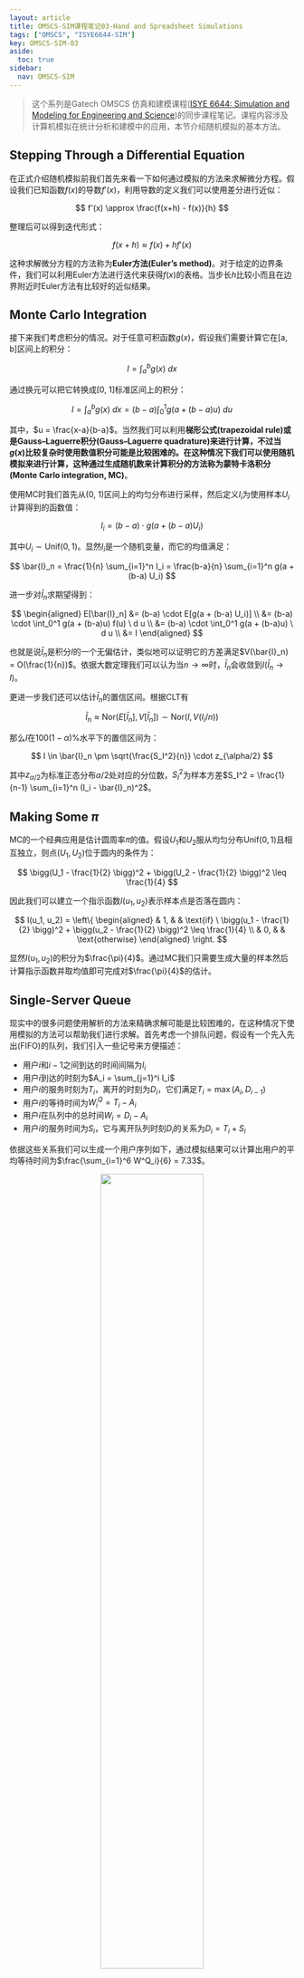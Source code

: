 ```yaml
---
layout: article
title: OMSCS-SIM课程笔记03-Hand and Spreadsheet Simulations
tags: ["OMSCS", "ISYE6644-SIM"]
key: OMSCS-SIM-03
aside:
  toc: true
sidebar:
  nav: OMSCS-SIM
---
```


> 这个系列是Gatech OMSCS 仿真和建模课程([ISYE 6644: Simulation and Modeling for Engineering and Science](https://omscs.gatech.edu/isye-6644-simulation-and-modeling-engineering-and-science))的同步课程笔记。课程内容涉及计算机模拟在统计分析和建模中的应用，本节介绍随机模拟的基本方法。
<!--more-->

## Stepping Through a Differential Equation

在正式介绍随机模拟前我们首先来看一下如何通过模拟的方法来求解微分方程。假设我们已知函数$f(x)$的导数$f'(x)$，利用导数的定义我们可以使用差分进行近似：

$$
f'(x) \approx \frac{f(x+h) - f(x)}{h}
$$

整理后可以得到迭代形式：

$$
f(x+h) \approx f(x) + h f'(x)
$$

这种求解微分方程的方法称为**Euler方法(Euler’s method)**。对于给定的边界条件，我们可以利用Euler方法进行迭代来获得$f(x)$的表格。当步长$h$比较小而且在边界附近时Euler方法有比较好的近似结果。

## Monte Carlo Integration

接下来我们考虑积分的情况。对于任意可积函数$g(x)$，假设我们需要计算它在[a, b]区间上的积分：

$$
I = \int_a^b g(x) \ dx
$$

通过换元可以把它转换成[0, 1]标准区间上的积分：

$$
I = \int_a^b g(x) \ dx = (b-a) \int_0^1 g(a + (b-a) u) \ du
$$

其中，$u = \frac{x-a}{b-a}$。当然我们可以利用**梯形公式(trapezoidal rule)**或是**Gauss–Laguerre积分(Gauss–Laguerre quadrature)**来进行计算，不过当$g(x)$比较复杂时使用数值积分可能是比较困难的。在这种情况下我们可以使用随机模拟来进行计算，这种通过生成随机数来计算积分的方法称为**蒙特卡洛积分(Monte Carlo integration, MC)**。

使用MC时我们首先从(0, 1)区间上的均匀分布进行采样，然后定义$I_i$为使用样本$U_i$计算得到的函数值：

$$
I_i = (b-a) \cdot g(a + (b-a) U_i)
$$

其中$U_i \sim \text{Unif}(0, 1)$。显然$I_i$是一个随机变量，而它的均值满足：

$$
\bar{I}_n = \frac{1}{n} \sum_{i=1}^n I_i = \frac{b-a}{n} \sum_{i=1}^n g(a + (b-a) U_i)
$$

进一步对$\bar{I}_n$求期望得到：

$$
\begin{aligned}
E[\bar{I}_n] &= (b-a) \cdot E[g(a + (b-a) U_i)] \\
&= (b-a) \cdot \int_0^1 g(a + (b-a)u) f(u) \ d u \\
&= (b-a) \cdot \int_0^1 g(a + (b-a)u) \ d u \\
&= I
\end{aligned}
$$

也就是说$\bar{I}_n$是积分$I$的一个无偏估计，类似地可以证明它的方差满足$V(\bar{I}_n) = O(\frac{1}{n})$。依据大数定理我们可以认为当$n \to \infty$时，$\bar{I}_n$会收敛到$I$($\bar{I}_n \to I$)。

更进一步我们还可以估计$\bar{I}_n$的置信区间。根据CLT有

$$
\bar{I}_n \approx \text{Nor}(E[\bar{I}_n], V[\bar{I}_n]) \sim \text{Nor}(I, V(I_i / n))
$$

那么$I$在$100(1-\alpha)\%$水平下的置信区间为：

$$
I \in \bar{I}_n \pm \sqrt{\frac{S_I^2}{n}} \cdot z_{\alpha/2}
$$

其中$z_{\alpha/2}$为标准正态分布$\alpha/2$处对应的分位数，$S_I^2$为样本方差$S_I^2 = \frac{1}{n-1} \sum_{i=1}^n (I_i - \bar{I}_n)^2$。

## Making Some $\pi$

MC的一个经典应用是估计圆周率$\pi$的值。假设$U_1$和$U_2$服从均匀分布$\text{Unif}(0, 1)$且相互独立，则点$(U_1, U_2)$位于圆内的条件为：

$$
\bigg(U_1 - \frac{1}{2} \bigg)^2 + \bigg(U_2 - \frac{1}{2} \bigg)^2 \leq \frac{1}{4}
$$

因此我们可以建立一个指示函数$I(u_1, u_2)$表示样本点是否落在圆内：

$$
I(u_1, u_2) =
\left\{
\begin{aligned}
& 1, & & \text{if} \ \bigg(u_1 - \frac{1}{2} \bigg)^2 + \bigg(u_2 - \frac{1}{2} \bigg)^2 \leq \frac{1}{4} \\
& 0, & & \text{otherwise} 
\end{aligned}
\right.
$$

显然$I(u_1, u_2)$的积分为$\frac{\pi}{4}$。通过MC我们只需要生成大量的样本然后计算指示函数并取均值即可完成对$\frac{\pi}{4}$的估计。

## Single-Server Queue

现实中的很多问题使用解析的方法来精确求解可能是比较困难的，在这种情况下使用模拟的方法可以帮助我们进行求解。首先考虑一个排队问题，假设有一个先入先出(FIFO)的队列，我们引入一些记号来方便描述：

- 用户$i$和$i-1$之间到达的时间间隔为$I_i$
- 用户$i$到达的时刻为$A_i = \sum_{j=1}^i I_i$
- 用户$i$的服务时刻为$T_i$，离开的时刻为$D_i$，它们满足$T_i = \max (A_i, D_{i-1})$
- 用户$i$的等待时间为$W_i^Q = T_i - A_i$
- 用户$i$在队列中的总时间$W_i = D_i - A_i$
- 用户$i$的服务时间为$S_i$，它与离开队列时刻$D_i$的关系为$D_i = T_i + S_i$

依据这些关系我们可以生成一个用户序列如下，通过模拟结果可以计算出用户的平均等待时间为$\frac{\sum_{i=1}^6 W^Q_i}{6} = 7.33$。

<div align=center>
<img src="https://i.imgur.com/qVNk37G.png" width="60%">
</div>

接下来我们考虑系统中在单位时间的平均用户数，我们记$L(t)$为$t$时刻系统中用户的数目，它包含正在服务以及在队列中等候的用户数。

<div align=center>
<img src="https://i.imgur.com/Uwyq3tO.png" width="35%">
<img src="https://i.imgur.com/CyYMnX8.png" width="58%">
</div>

因此单位时间的平均用户数为：

$$
\bar{L} = \frac{1}{29} \int_0^{29} L(t) \ dt = \frac{70}{29}
$$

另一种计算$\bar{L}$的方法是对每个用户在系统中的时长进行求和然后再对时间进行平均：

$$
\bar{L} = \frac{\sum_{i=1}^6 D_i - A_i}{29} = \frac{70}{29}
$$

如果使用后入先出(LIFO)的策略，对于同样的样本我们可以得到仿真结果如下：

<div align=center>
<img src="https://i.imgur.com/9fKfeZL.png" width="60%">
</div>

计算得到此时用户的平均等待时间为5.33，单位时间系统中的平均用户数为2，因此后入先出的队列比先入先出的队列更加高效。

## (s; S) Inventory System

接下来考虑一个库存管理系统。假设每件商品的售价为$d$，库存系统的管理策略为保证每一天开始库存中商品的数量至少为$s$，如果当天结束时库存小于$s$则需要进行补货将库存量提到$S$。记第$i$天结束后的库存量为$I_i$，当天的进货量为$Z_i$，它满足

$$
Z_i = 
\left\{
\begin{aligned}
& S-I_i, & & \text{if} \ I_i < s \\
& 0, & & \text{otherwise} 
\end{aligned}
\right.
$$

假设第$i$天进货的花费为$K+c Z_i$，每件商品在库存中的保管费用为$h$，商店的需求为$D_i$，如果当天库存量小于需求单位商品还会导致$p$的损失。在这些条件下我们可以建立商店的利润模型：

<div align=center>
<img src="https://i.imgur.com/SoZOQEl.png" width="80%">
</div>

通过模拟我们可以得到商店每天的利润：

<div align=center>
<img src="https://i.imgur.com/JGLLHvR.png" width="80%">
</div>

## Simulating Random Variables

本节课最后讨论了模拟随机变量的方法。对于离散型随机变量我们可以通过对[0, 1]区间上的均匀分布进行采样，然后利用逆变换采样来生成离散变量。

<div align=center>
<img src="https://i.imgur.com/IIAf0Pm.png" width="80%">
<img src="https://i.imgur.com/kraSXdf.png" width="80%">
</div>

而对于连续型随机变量，只需要解出CDF的反函数再进行逆变换采样即可。

<div align=center>
<img src="https://i.imgur.com/sunRzaj.png" width="80%">
</div>

## Reference

- [Hand and Spreadsheet Simulations](https://www2.isye.gatech.edu/~sman/courses/6644/Module03-HandSimulationSlides-210816.pdf)
- [Wikipedia: Euler’s method](https://en.wikipedia.org/wiki/Euler_method#:~:text=The%20Euler%20method%20is%20a,proportional%20to%20the%20step%20size.)
- [Wikipedia: Trapezoidal rule](https://en.wikipedia.org/wiki/Trapezoidal_rule)
- [Wikipedia: Gauss–Laguerre quadrature](https://en.wikipedia.org/wiki/Gauss%E2%80%93Laguerre_quadrature)